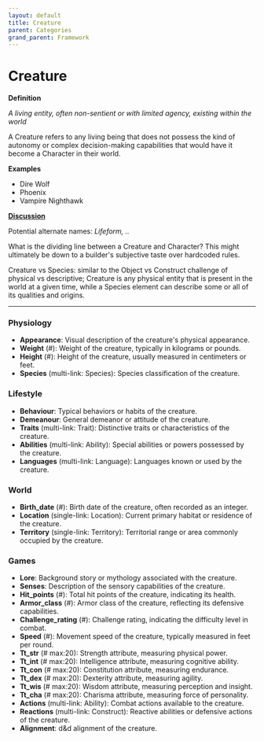 ```yaml
---
layout: default
title: Creature
parent: Categories
grand_parent: Framework 
---
```


# Creature

**Definition**

*A living entity, often non-sentient or with limited agency, existing within the world*

A Creature refers to any living being that does not possess the kind of autonomy or complex decision-making capabilities that would have it become a Character in their world. 

**Examples**
- Dire Wolf
- Phoenix
- Vampire Nighthawk


**[Discussion](https://github.com/OnlyWorlds/OnlyWorlds/discussions/categories/Creature)**

Potential alternate names: *Lifeform, ..*

What is the dividing line between a Creature and Character? This might ultimately be down to a builder's subjective taste over hardcoded rules.

Creature vs Species: similar to the Object vs Construct challenge of physical vs descriptive; Creature is any physical entity that is present in the world at a given time, while a Species element can describe some or all of its qualities and origins. 

---
### Physiology
- **Appearance**: Visual description of the creature's physical appearance.
- **Weight** (#): Weight of the creature, typically in kilograms or pounds.
- **Height** (#): Height of the creature, usually measured in centimeters or feet.
- **Species** (multi-link: Species): Species classification of the creature.

### Lifestyle
- **Behaviour**: Typical behaviors or habits of the creature.
- **Demeanour**: General demeanor or attitude of the creature.
- **Traits** (multi-link: Trait): Distinctive traits or characteristics of the creature.
- **Abilities** (multi-link: Ability): Special abilities or powers possessed by the creature.
- **Languages** (multi-link: Language): Languages known or used by the creature.

### World
- **Birth_date** (#): Birth date of the creature, often recorded as an integer.
- **Location** (single-link: Location): Current primary habitat or residence of the creature.
- **Territory** (single-link: Territory): Territorial range or area commonly occupied by the creature.

### Games
- **Lore**: Background story or mythology associated with the creature.
- **Senses**: Description of the sensory capabilities of the creature.
- **Hit_points** (#): Total hit points of the creature, indicating its health.
- **Armor_class** (#): Armor class of the creature, reflecting its defensive capabilities.
- **Challenge_rating** (#): Challenge rating, indicating the difficulty level in combat.
- **Speed** (#): Movement speed of the creature, typically measured in feet per round.
- **Tt_str** (# max:20): Strength attribute, measuring physical power.
- **Tt_int** (# max:20): Intelligence attribute, measuring cognitive ability.
- **Tt_con** (# max:20): Constitution attribute, measuring endurance.
- **Tt_dex** (# max:20): Dexterity attribute, measuring agility.
- **Tt_wis** (# max:20): Wisdom attribute, measuring perception and insight.
- **Tt_cha** (# max:20): Charisma attribute, measuring force of personality.
- **Actions** (multi-link: Ability): Combat actions available to the creature.
- **Reactions** (multi-link: Construct): Reactive abilities or defensive actions of the creature.
- **Alignment**: d&d alignment of the creature.

